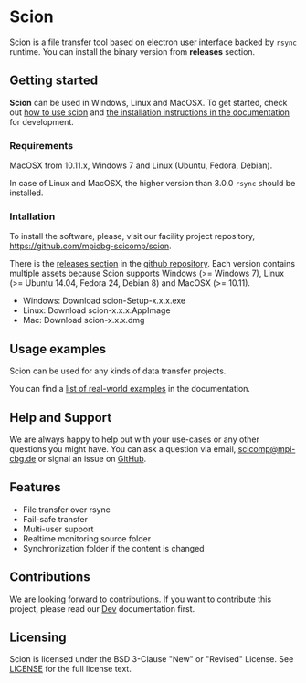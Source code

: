 Scion
=======

Scion is a file transfer tool based on electron user interface backed by ```rsync``` runtime. You can install the binary version from **releases** section.

## Getting started

**Scion** can be used in Windows, Linux and MacOSX. To get started, check out [how to use scion](howto.md) and [the installation instructions in the documentation](setup.md) for development.

### Requirements

MacOSX from 10.11.x, Windows 7 and Linux (Ubuntu, Fedora, Debian).

In case of Linux and MacOSX, the higher version than 3.0.0 `rsync` should be installed.

### Intallation

To install the software, please, visit our facility project repository, https://github.com/mpicbg-scicomp/scion.

There is the [releases section](https://github.com/mpicbg-scicomp/scion/releases) in the [github repository](https://github.com/mpicbg-scicomp/scion). Each version contains multiple assets because Scion supports Windows (>= Windows 7), Linux (>= Ubuntu 14.04, Fedora 24, Debian 8) and MacOSX (>= 10.11).

* Windows: Download scion-Setup-x.x.x.exe
* Linux: Download scion-x.x.x.AppImage
* Mac: Download scion-x.x.x.dmg

## Usage examples

Scion can be used for any kinds of data transfer projects. 

You can find a [list of real-world examples](examples.md) in the documentation.

## Help and Support

We are always happy to help out with your use-cases or any other questions you might have. You can ask a question via email, scicomp@mpi-cbg.de or signal an issue on [GitHub](https://github.com/mpicbg-scicomp/scion/).

## Features

* File transfer over rsync
* Fail-safe transfer
* Multi-user support
* Realtime monitoring source folder
* Synchronization folder if the content is changed

## Contributions

We are looking forward to contributions. If you want to contribute this project, please read our [Dev](dev.md) documentation first.

## Licensing

Scion is licensed under the BSD 3-Clause "New" or "Revised" License. See [LICENSE](LICENSE) for the full license text.
